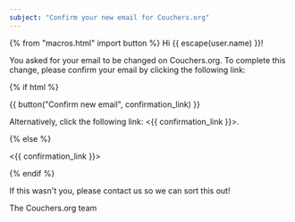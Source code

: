 ```yaml
---
subject: "Confirm your new email for Couchers.org"
---
```


{% from "macros.html" import button %}
Hi {{ escape(user.name) }}!

You asked for your email to be changed on Couchers.org. To complete this change, please confirm your email by clicking the following link:

{% if html %}

{{ button("Confirm new email", confirmation_link) }}

Alternatively, click the following link: <{{ confirmation_link }}>.

{% else %}

<{{ confirmation_link }}>

{% endif %}


If this wasn't you, please contact us so we can sort this out!

The Couchers.org team

